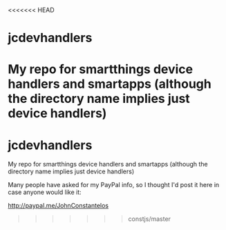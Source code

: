 <<<<<<< HEAD
# jcdevhandlers
My repo for smartthings device handlers and smartapps (although the directory name implies just device handlers)
=======
# jcdevhandlers
My repo for smartthings device handlers and smartapps (although the directory name implies just device handlers)

Many people have asked for my PayPal info, so I thought I'd post it here in case anyone would like it:

http://paypal.me/JohnConstantelos
>>>>>>> constjs/master
